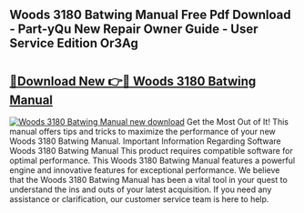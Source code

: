 ## Woods 3180 Batwing Manual Free Pdf Download - Part-yQu New Repair Owner Guide - User Service Edition Or3Ag

# <h2><a href="http://bc7569.oget.top/?id=Woods+3180+Batwing+Manual">🔗Download New 👉🔴 Woods 3180 Batwing Manual</a></h2>

[![Woods 3180 Batwing Manual new download](https://i.imgur.com/5g1atiW.png)](http://bc7569.oget.top/?id=Woods+3180+Batwing+Manual)
Get the Most Out of It! This manual offers tips and tricks to maximize the performance of your new Woods 3180 Batwing Manual. Important Information Regarding Software Woods 3180 Batwing Manual This product requires compatible software for optimal performance. This Woods 3180 Batwing Manual features a powerful engine and innovative features for exceptional performance. We believe that the Woods 3180 Batwing Manual has been a vital tool in your quest to understand the ins and outs of your latest acquisition. If you need any assistance or clarification, our customer service team is here to help.
